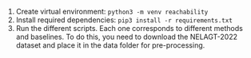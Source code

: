 1. Create virtual environment: ```python3 -m venv reachability```
2. Install required dependencies: ```pip3 install -r requirements.txt```
3. Run the different scripts. Each one corresponds to different methods and baselines. To do this, you need to download the NELAGT-2022 dataset and place it in the data folder for pre-processing.
